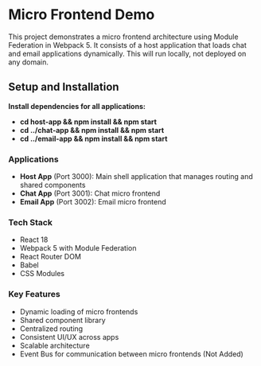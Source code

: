 # Micro Frontend Demo

This project demonstrates a micro frontend architecture using Module Federation in Webpack 5. It consists of a host application that loads chat and email applications dynamically. This will run locally, not deployed on any domain.

## Setup and Installation
**Install dependencies for all applications:**

- **cd host-app && npm install && npm start**
- **cd ../chat-app && npm install && npm start**
- **cd ../email-app && npm install && npm start**

### Applications
- **Host App** (Port 3000): Main shell application that manages routing and shared components
- **Chat App** (Port 3001): Chat micro frontend
- **Email App** (Port 3002): Email micro frontend

### Tech Stack
- React 18
- Webpack 5 with Module Federation
- React Router DOM
- Babel
- CSS Modules

### Key Features
- Dynamic loading of micro frontends
- Shared component library
- Centralized routing
- Consistent UI/UX across apps
- Scalable architecture
- Event Bus for communication between micro frontends (Not Added)